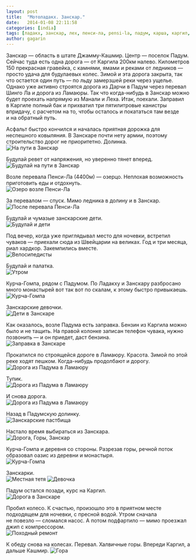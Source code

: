 ```yaml
---
layout: post
title:  "Мотоладакх. Занскар."
date:   2014-01-08 22:11:58
categories: [india]
tags: [ладакх, занскар, лех, пенси-ла, pensi-la, падум, карша, каргил, мотоцикл, enfield, motoladakh, на мотоцикле]
author: gagarin
---
```



Занскар — область в штате Джамму-Кашмир. Центр — поселок Падум. Сейчас туда есть одна дорога — от Каргила 200км налево. Километров 150 прекрасная гравейка, с камнями, ямами и реками от ледников — просто удача для будулаевых колес. Зимой и эта дорога закрыта, так что остается один путь — по льду замерзшей реки через ущелье. Однако уже активно строятся дорога из Дарчи в Падум через перевал Шинго Ла и дорога из Ламаюры. Так что когда-нибудь в Занскар можно будет проехать напрямую из Манали и Леха. Итак, поехали. Заправил в Каргиле полный бак и прихватил три пятилитровые канистры впридачу, с расчетом на то, чтобы осталось и покататься там везде и на обратный путь.

Асфальт быстро кончился и началась приятная дорожка для неспешного ковыляния. В Занскаре почти нету армии, поэтому строительство дорог не приоритетно. Долинка.      
![На пути в Занскар](na-puti-v-zanskar.jpg)

Будулай ревет от напряжения, но уверенно тянет вперед.      
![Будулай на пути в Занскар](budulai-na-puti-v-zanskar.jpg)

Возле перевала Пенси-Ла (4400м) — озерцо. Неплохая возможность приготовить еды и отдохнуть.   
![Озеро возле Пенси-Ла](ozero-vozle-pensi-la.jpg)

За перевалом — спуск. Мимо ледника в долину и в Занскар.   
![После перевала Пенси-Ла](posle-perevala-pensi-la.jpg)

Будулай и чумазые занскарские дети.   
![Будулай и дети](budulai-i-deti.jpg)

Под вечер, когда уже приглядывал место для ночевки, встретил чуваков — приехали сюда из Швейцарии на великах. Год и три месяца, риал хардкор. Закемпились вместе.   
![Велосипедисты](pod-vecher-kogda-uzhe-priglyadyv.jpg)

Будулай и палатка.       
![Утром](utrom.jpg)

Курча-Гомпа, рядом с Падумом. По Ладакху и Занскару разбросано много монастырей вот так вот по скалам, к этому быстро привыкаешь.   
![Курча-Гомпа](kurcha-gompa.jpg)

Занскарские девочки.   
![Дети в Занскаре](deti-v-zanskare.jpg)

Как оказалось, возле Падума есть заправка. Бензин из Каргила можно было и не тащить. На правой колонке записан телефон чувака, нужно позвонить — и он приедет, даст бензина.   
![Заправка в Занскаре](zapravka-v-zanskare.jpg)

Прокатился по строящейся дороге в Ламаюру. Красота. Зимой по этой реке ходят пешком. Когда-нибудь продолбают и дорогу.   
![Дорога из Падума в Ламаюру](doroga-iz-paduma-v-lamauru.jpg)

Тупик.   
![Дорога из Падума в Ламаюру](doroga-iz-paduma-v-lamauru-1.jpg)

И снова дорога.   
![Дорога из Падума в Ламаюру](doroga-iz-paduma-v-lamauru-2.jpg)

Назад в Падумскую долинку.    
![Занскарские пастбища](zanskarskie-pastbischa.jpg)

Настало время выбираться из Занскара.   
![Дорога, Горы, Занскар](doroga-gory-zanskar.jpg)

Курча-Гомпа и деревня со стороны. Разрезав горы, речной поток образовал оазис из деревни и монастыря.    
![Курча-Гомпа](kurcha-gompa-1.jpg)

Занскарки.   
![Местная тетя](mestnaya-tetya.jpg)
![Девочка](IMG_2391.jpg)

Падум остался позади, курс на Каргил.      
![Дорога в Занскаре](doroga-v-zanskare.jpg)

Пробил колесо. К счастью, произошло это в приятном месте подходящем для ночевки, с пресной водой. Утром сначала не повезло — сломался насос. А потом подфартило — мимо проезжал джип с компрессором.   
![Походный ремонт](pohodnyi-remont.jpg)

К обеду снова на колесах. Перевал. Халвичные горы. Впереди Каргил, а дальше Кашмир.
![Гора](gora.jpg)



